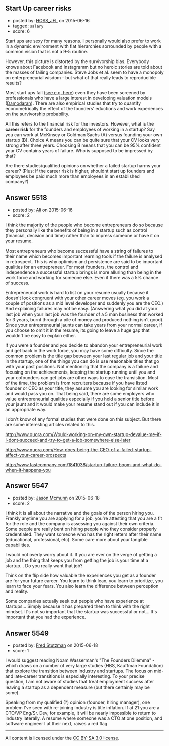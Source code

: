 ## Start Up career risks

- posted by: [HOSS_JFL](https://stackexchange.com/users/5526522/hoss-jfl) on 2015-06-16
- tagged: `salary`
- score: 6

Start ups are sexy for many reasons. I personally would also prefer to work in a dynamic environment with flat hierarchies sorrounded by people with a common vision that is not a 9-5 routine. 

However, this picture is distorted by the survivorship bias. Everybody knows about Facebook and Instagramm but no heroic stories are told about the masses of failing companies. Steve Jobs et al. seem to have a monopoly on enterpreneurial wisdom - but what of that really leads to reproducible results?

Most start ups fail ([see e.g. here][1]) even they have been screened by professionals who have a large interest in developing valuation models ([Damodaran][2]). There are also empirical studies that try to quantify econometrically the effect of the founders' eductions and work experiences on the survivorship probability. 

All this refers to the financial risk for the investors. However, what is the **career risk** for the founders and employees of working in a startup? Say you can work at McKinsey or Goldman Sachs (A) versus founding your own startup (B). Choice A means you can be quite sure that your CV looks very strong after three years. Choosing B means that you can be 95% confident your CV contains years of failure. Who is supposed to be impressed by that? 

Are there studies/qualified opinions on whether a failed startup harms your career? (Plus: If the career risk is higher, shouldnt start up founders and employees be paid much more than employees in an established company?)




  [1]: http://smallbiztrends.com/2008/04/startup-failure-rates.html
  [2]: http://people.stern.nyu.edu/adamodar/pdfiles/papers/younggrowth.pdf


## Answer 5518

- posted by: [Ali](https://stackexchange.com/users/2815644/ali) on 2015-06-16
- score: 2

I think the majority of the people who become entrepreneurs do so because they personally like the benefits of being in a startup such as control (financial, decision and time) rather than to impress someone or have it on your resume. 

Most entrepreneurs who become successful have a string of failures to their name which becomes important learning tools if the failure is analysed in retrospect. This is why optimism and persistence are said to be important qualities for an entrepreneur. For most founders, the control and independence a successful startup brings is more alluring than being in the work force and working for someone else. Even if there was a 5% chance of success. 

Entrepreneurial work is hard to list on your resume usually because it doesn't look congruent with your other career moves (eg. you work a couple of positions as a mid level developer and suddenly you are the CEO.) And explaining failures may not be easy. (Answering what you did at your last job when your last job was the founder of a 5 man business that worked for 3 years, burnt through a pile of money and produced nothing isn't good). Since your entrepreneurial jaunts can take years from your normal career, if you choose to omit it in the resume, its going to leave a huge gap that wouldn't be easy to explain either. 

If you were a founder and you decide to abandon your entrepreneurial work and get back in the work force,  you may have some difficulty. Since the common problem is the title gap between your last regular job and your title in the startup, one of the things you can do is use reasonable titles that go with your past positions. Not mentioning that the company is a failure and focusing on the achievements, keeping the startup running until you and your cofounders can get jobs are other ways to ease the transistion. Most of the time, the problem is from recruiters because if you have listed founder or CEO as your title, they assume you are looking for similar work and would pass you on. That being said, there are some employers who value entrepreneurial qualities especially if you held a senior title before your jaunt and it would  make your resume stand out if you can include it in an appropriate way.  

I don't know of any formal studies that were done on this subject. But there are some interesting articles related to this. 

http://www.quora.com/Would-working-on-my-own-startup-devalue-me-if-I-dont-succeed-and-try-to-get-a-job-somewhere-else-later

http://www.quora.com/How-does-being-the-CEO-of-a-failed-startup-affect-your-career-prospects

http://www.fastcompany.com/1841038/startup-failure-boom-and-what-do-when-it-happens-you


## Answer 5547

- posted by: [Jason Mcmunn](https://stackexchange.com/users/5429346/jason-mcmunn) on 2015-06-18
- score: 2

I think it is all about the narrative and the goals of the person hiring you.  Frankly anytime you are applying for a job, you're attesting that you are a fit for the role and the company is assessing you against their own criteria.  Some people are really bent on hiring people who they consider properly credentialed.  They want someone who has the right letters after their name (educational, professional, etc).  Some care more about your tangible capabilities.  

I would not overly worry about it. If you are ever on the verge of getting a job and the thing that keeps you from getting the job is your time at a startup... Do you really want that job?

Think on the flip side how valuable the experiences you get as a founder are for your future career.  You learn to think lean, you learn to prioritize, you learn to face your fears.  You also learn the difference between perception and reality. 

Some companies actually seek out people who have experience at startups... Simply because it has prepared them to think with the right mindset. It's not so important that the startup was successful or not... It's important that you had the experience.



## Answer 5549

- posted by: [Fred Stutzman](https://stackexchange.com/users/2028113/fred-stutzman) on 2015-06-18
- score: 1

I would suggest reading Noam Wasserman's "The Founders Dilemma" - which draws on a number of very large studies (HBS, Kauffman Foundation) that explore the transition between industry and startups.  The focus on mid- and late-career transitions is especially interesting.  To your precise question, I am not aware of studies that treat employment success after leaving a startup as a dependent measure (but there certainly may be some).

Speaking from my qualified (?) opinion (founder, hiring manager), one problem I've seen with re-joining industry is title inflation.  If at 21 you are a CTO/VP Eng/Sr. Dev, for example, it will be nearly impossible to return to industry laterally.  A resume where someone was a CTO at one position, and software engineer I at their next, raises a red flag.  



---

All content is licensed under the [CC BY-SA 3.0 license](https://creativecommons.org/licenses/by-sa/3.0/).
